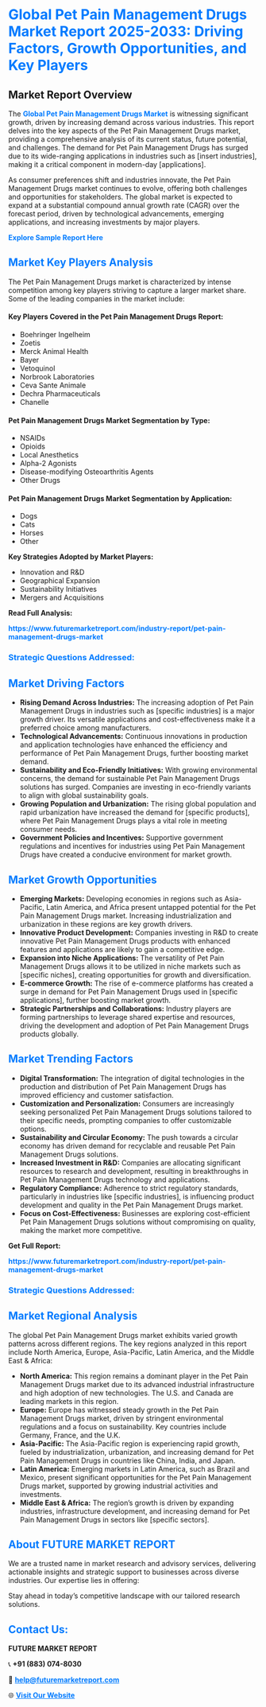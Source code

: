 <h1 style="color: #007BFF;">Global Pet Pain Management Drugs Market Report 2025-2033: Driving Factors, Growth Opportunities, and Key Players</h1>

<section id="overview">
<h2>Market Report Overview</h2>
<p>The <a href="https://www.futuremarketreport.com/industry-report/pet-pain-management-drugs-market" style="color: #007BFF; text-decoration: none;"><strong>Global Pet Pain Management Drugs Market</strong></a> is witnessing significant growth, driven by increasing demand across various industries. This report delves into the key aspects of the Pet Pain Management Drugs market, providing a comprehensive analysis of its current status, future potential, and challenges. The demand for Pet Pain Management Drugs has surged due to its wide-ranging applications in industries such as [insert industries], making it a critical component in modern-day [applications].</p>
<p>As consumer preferences shift and industries innovate, the Pet Pain Management Drugs market continues to evolve, offering both challenges and opportunities for stakeholders. The global market is expected to expand at a substantial compound annual growth rate (CAGR) over the forecast period, driven by technological advancements, emerging applications, and increasing investments by major players.</p>
</section>

<section id="overview">
<p><a href="https://www.futuremarketreport.com/request-sample/reportId=87784" style="color: #007BFF; text-decoration: none;"><strong>Explore Sample Report Here</strong></a></p>
</section>

<section id="key-players">
<h2 style="color: #007BFF;">Market Key Players Analysis</h2>
<p>The Pet Pain Management Drugs market is characterized by intense competition among key players striving to capture a larger market share. Some of the leading companies in the market include:</p>
<h4>Key Players Covered in the Pet Pain Management Drugs Report:</h4>
<ul><li>Boehringer Ingelheim</li><li>Zoetis</li><li>Merck Animal Health</li><li>Bayer</li><li>Vetoquinol</li><li>Norbrook Laboratories</li><li>Ceva Sante Animale</li><li>Dechra Pharmaceuticals</li><li>Chanelle</li></ul>
<h4>Pet Pain Management Drugs Market Segmentation by Type:</h4>
<ul><li>NSAIDs</li><li>Opioids</li><li>Local Anesthetics</li><li>Alpha-2 Agonists</li><li>Disease-modifying Osteoarthritis Agents</li><li>Other Drugs</li></ul>

<h4>Pet Pain Management Drugs Market Segmentation by Application:</h4>
<ul><li>Dogs</li><li>Cats</li><li>Horses</li><li>Other</li></ul>
<p><strong>Key Strategies Adopted by Market Players:</strong></p>
<ul>
<li>Innovation and R&D</li>
<li>Geographical Expansion</li>
<li>Sustainability Initiatives</li>
<li>Mergers and Acquisitions</li>
</ul>
</section>

<section>
<p><strong>Read Full Analysis: </strong></p><a href="https://www.futuremarketreport.com/industry-report/pet-pain-management-drugs-market" style="color: #007BFF; text-decoration: none;"><strong>https://www.futuremarketreport.com/industry-report/pet-pain-management-drugs-market</strong></a>
<h3 style="color: #007BFF;">Strategic Questions Addressed:</h3>
</section>

<section id="driving-factors">
<h2 style="color: #007BFF;">Market Driving Factors</h2>
<ul>
<li><strong>Rising Demand Across Industries:</strong> The increasing adoption of Pet Pain Management Drugs in industries such as [specific industries] is a major growth driver. Its versatile applications and cost-effectiveness make it a preferred choice among manufacturers.</li>
<li><strong>Technological Advancements:</strong> Continuous innovations in production and application technologies have enhanced the efficiency and performance of Pet Pain Management Drugs, further boosting market demand.</li>
<li><strong>Sustainability and Eco-Friendly Initiatives:</strong> With growing environmental concerns, the demand for sustainable Pet Pain Management Drugs solutions has surged. Companies are investing in eco-friendly variants to align with global sustainability goals.</li>
<li><strong>Growing Population and Urbanization:</strong> The rising global population and rapid urbanization have increased the demand for [specific products], where Pet Pain Management Drugs plays a vital role in meeting consumer needs.</li>
<li><strong>Government Policies and Incentives:</strong> Supportive government regulations and incentives for industries using Pet Pain Management Drugs have created a conducive environment for market growth.</li>
</ul>
</section>

<section id="growth-opportunities">
<h2 style="color: #007BFF;">Market Growth Opportunities</h2>
<ul>
<li><strong>Emerging Markets:</strong> Developing economies in regions such as Asia-Pacific, Latin America, and Africa present untapped potential for the Pet Pain Management Drugs market. Increasing industrialization and urbanization in these regions are key growth drivers.</li>
<li><strong>Innovative Product Development:</strong> Companies investing in R&D to create innovative Pet Pain Management Drugs products with enhanced features and applications are likely to gain a competitive edge.</li>
<li><strong>Expansion into Niche Applications:</strong> The versatility of Pet Pain Management Drugs allows it to be utilized in niche markets such as [specific niches], creating opportunities for growth and diversification.</li>
<li><strong>E-commerce Growth:</strong> The rise of e-commerce platforms has created a surge in demand for Pet Pain Management Drugs used in [specific applications], further boosting market growth.</li>
<li><strong>Strategic Partnerships and Collaborations:</strong> Industry players are forming partnerships to leverage shared expertise and resources, driving the development and adoption of Pet Pain Management Drugs products globally.</li>
</ul>
</section>

<section id="trending-factors">
<h2 style="color: #007BFF;">Market Trending Factors</h2>
<ul>
<li><strong>Digital Transformation:</strong> The integration of digital technologies in the production and distribution of Pet Pain Management Drugs has improved efficiency and customer satisfaction.</li>
<li><strong>Customization and Personalization:</strong> Consumers are increasingly seeking personalized Pet Pain Management Drugs solutions tailored to their specific needs, prompting companies to offer customizable options.</li>
<li><strong>Sustainability and Circular Economy:</strong> The push towards a circular economy has driven demand for recyclable and reusable Pet Pain Management Drugs solutions.</li>
<li><strong>Increased Investment in R&D:</strong> Companies are allocating significant resources to research and development, resulting in breakthroughs in Pet Pain Management Drugs technology and applications.</li>
<li><strong>Regulatory Compliance:</strong> Adherence to strict regulatory standards, particularly in industries like [specific industries], is influencing product development and quality in the Pet Pain Management Drugs market.</li>
<li><strong>Focus on Cost-Effectiveness:</strong> Businesses are exploring cost-efficient Pet Pain Management Drugs solutions without compromising on quality, making the market more competitive.</li>
</ul>
</section>

<section>
<p><strong>Get Full Report: </strong></p><a href="https://www.futuremarketreport.com/industry-report/pet-pain-management-drugs-market" style="color: #007BFF; text-decoration: none;"><strong>https://www.futuremarketreport.com/industry-report/pet-pain-management-drugs-market</strong></a>
<h3 style="color: #007BFF;">Strategic Questions Addressed:</h3>
</section>


<section id="regional-analysis">
<h2 style="color: #007BFF;">Market Regional Analysis</h2>
<p>The global Pet Pain Management Drugs market exhibits varied growth patterns across different regions. The key regions analyzed in this report include North America, Europe, Asia-Pacific, Latin America, and the Middle East & Africa:</p>
<ul>
<li><strong>North America:</strong> This region remains a dominant player in the Pet Pain Management Drugs market due to its advanced industrial infrastructure and high adoption of new technologies. The U.S. and Canada are leading markets in this region.</li>
<li><strong>Europe:</strong> Europe has witnessed steady growth in the Pet Pain Management Drugs market, driven by stringent environmental regulations and a focus on sustainability. Key countries include Germany, France, and the U.K.</li>
<li><strong>Asia-Pacific:</strong> The Asia-Pacific region is experiencing rapid growth, fueled by industrialization, urbanization, and increasing demand for Pet Pain Management Drugs in countries like China, India, and Japan.</li>
<li><strong>Latin America:</strong> Emerging markets in Latin America, such as Brazil and Mexico, present significant opportunities for the Pet Pain Management Drugs market, supported by growing industrial activities and investments.</li>
<li><strong>Middle East & Africa:</strong> The region’s growth is driven by expanding industries, infrastructure development, and increasing demand for Pet Pain Management Drugs in sectors like [specific sectors].</li>
</ul>
</section>

<footer>
<h2 style="color: #007BFF;">About FUTURE MARKET REPORT</h2>
<p>We are a trusted name in market research and advisory services, delivering actionable insights and strategic support to businesses across diverse industries. Our expertise lies in offering:</p>

<p>Stay ahead in today’s competitive landscape with our tailored research solutions.</p>

<h2 style="color: #007BFF;">Contact Us:</h2>
<p><strong>FUTURE MARKET REPORT</strong></p>
<p>📞 <strong>+91 (883) 074-8030</strong></p>
<p>📧 <strong><a href="mailto:help@futuremarketreport.com" style="color: #007BFF;">help@futuremarketreport.com</a></strong></p>
<p>🌐 <strong><a href="https://www.futuremarketreport.com/" style="color: #007BFF;">Visit Our Website</a></strong></p>
</footer>
